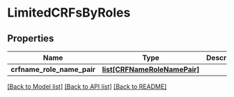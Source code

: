 # LimitedCRFsByRoles

## Properties
Name | Type | Description | Notes
------------ | ------------- | ------------- | -------------
**crfname_role_name_pair** | [**list[CRFNameRoleNamePair]**](CRFNameRoleNamePair.md) |  | [optional] 

[[Back to Model list]](../README.md#documentation-for-models) [[Back to API list]](../README.md#documentation-for-api-endpoints) [[Back to README]](../README.md)



